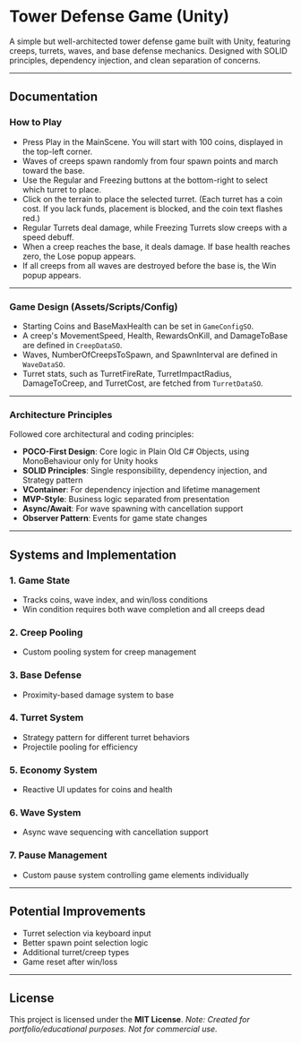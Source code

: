 # Tower Defense Game (Unity)
A simple but well-architected tower defense game built with Unity, featuring creeps, turrets, waves, and base defense mechanics. Designed with SOLID principles, dependency injection, and clean separation of concerns.

---

## Documentation

### How to Play
- Press Play in the MainScene. You will start with 100 coins, displayed in the top-left corner.
- Waves of creeps spawn randomly from four spawn points and march toward the base.
- Use the Regular and Freezing buttons at the bottom-right to select which turret to place.
- Click on the terrain to place the selected turret. (Each turret has a coin cost. If you lack funds, placement is blocked, and the coin text flashes red.)
- Regular Turrets deal damage, while Freezing Turrets slow creeps with a speed debuff.
- When a creep reaches the base, it deals damage. If base health reaches zero, the Lose popup appears.
- If all creeps from all waves are destroyed before the base is, the Win popup appears.

---

### Game Design (Assets/Scripts/Config)
- Starting Coins and BaseMaxHealth can be set in `GameConfigSO`.
- A creep's MovementSpeed, Health, RewardsOnKill, and DamageToBase are defined in `CreepDataSO`.
- Waves, NumberOfCreepsToSpawn, and SpawnInterval are defined in `WaveDataSO`.
- Turret stats, such as TurretFireRate, TurretImpactRadius, DamageToCreep, and TurretCost, are fetched from `TurretDataSO`.

---

### Architecture Principles
Followed core architectural and coding principles:
- **POCO-First Design**: Core logic in Plain Old C# Objects, using MonoBehaviour only for Unity hooks
- **SOLID Principles**: Single responsibility, dependency injection, and Strategy pattern
- **VContainer**: For dependency injection and lifetime management
- **MVP-Style**: Business logic separated from presentation
- **Async/Await**: For wave spawning with cancellation support
- **Observer Pattern**: Events for game state changes

---

## Systems and Implementation

### 1. Game State
- Tracks coins, wave index, and win/loss conditions
- Win condition requires both wave completion and all creeps dead

### 2. Creep Pooling
- Custom pooling system for creep management

### 3. Base Defense
- Proximity-based damage system to base

### 4. Turret System
- Strategy pattern for different turret behaviors
- Projectile pooling for efficiency

### 5. Economy System
- Reactive UI updates for coins and health

### 6. Wave System
- Async wave sequencing with cancellation support

### 7. Pause Management
- Custom pause system controlling game elements individually

---

## Potential Improvements
- Turret selection via keyboard input
- Better spawn point selection logic
- Additional turret/creep types
- Game reset after win/loss

---

## License  
This project is licensed under the **MIT License**.
*Note: Created for portfolio/educational purposes. Not for commercial use.*  
